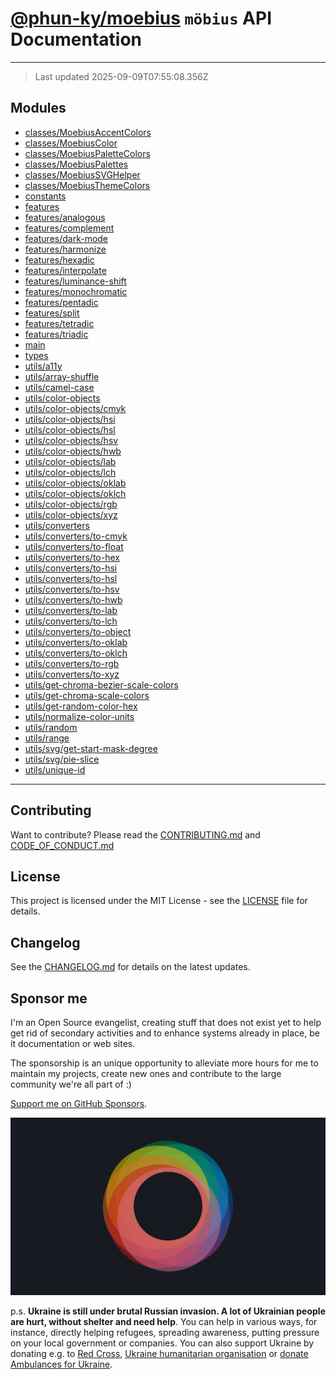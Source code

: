 # [**@phun-ky/moebius**](https://github.com/phun-ky/moebius) `möbius` API Documentation

---

> Last updated 2025-09-09T07:55:08.356Z

##

## Modules

- [classes/MoebiusAccentColors](classes/MoebiusAccentColors.md)
- [classes/MoebiusColor](classes/MoebiusColor.md)
- [classes/MoebiusPaletteColors](classes/MoebiusPaletteColors.md)
- [classes/MoebiusPalettes](classes/MoebiusPalettes.md)
- [classes/MoebiusSVGHelper](classes/MoebiusSVGHelper.md)
- [classes/MoebiusThemeColors](classes/MoebiusThemeColors.md)
- [constants](constants.md)
- [features](features.md)
- [features/analogous](features/analogous.md)
- [features/complement](features/complement.md)
- [features/dark-mode](features/dark-mode.md)
- [features/harmonize](features/harmonize.md)
- [features/hexadic](features/hexadic.md)
- [features/interpolate](features/interpolate.md)
- [features/luminance-shift](features/luminance-shift.md)
- [features/monochromatic](features/monochromatic.md)
- [features/pentadic](features/pentadic.md)
- [features/split](features/split.md)
- [features/tetradic](features/tetradic.md)
- [features/triadic](features/triadic.md)
- [main](main.md)
- [types](types.md)
- [utils/a11y](utils/a11y.md)
- [utils/array-shuffle](utils/array-shuffle.md)
- [utils/camel-case](utils/camel-case.md)
- [utils/color-objects](utils/color-objects.md)
- [utils/color-objects/cmyk](utils/color-objects/cmyk.md)
- [utils/color-objects/hsi](utils/color-objects/hsi.md)
- [utils/color-objects/hsl](utils/color-objects/hsl.md)
- [utils/color-objects/hsv](utils/color-objects/hsv.md)
- [utils/color-objects/hwb](utils/color-objects/hwb.md)
- [utils/color-objects/lab](utils/color-objects/lab.md)
- [utils/color-objects/lch](utils/color-objects/lch.md)
- [utils/color-objects/oklab](utils/color-objects/oklab.md)
- [utils/color-objects/oklch](utils/color-objects/oklch.md)
- [utils/color-objects/rgb](utils/color-objects/rgb.md)
- [utils/color-objects/xyz](utils/color-objects/xyz.md)
- [utils/converters](utils/converters.md)
- [utils/converters/to-cmyk](utils/converters/to-cmyk.md)
- [utils/converters/to-float](utils/converters/to-float.md)
- [utils/converters/to-hex](utils/converters/to-hex.md)
- [utils/converters/to-hsi](utils/converters/to-hsi.md)
- [utils/converters/to-hsl](utils/converters/to-hsl.md)
- [utils/converters/to-hsv](utils/converters/to-hsv.md)
- [utils/converters/to-hwb](utils/converters/to-hwb.md)
- [utils/converters/to-lab](utils/converters/to-lab.md)
- [utils/converters/to-lch](utils/converters/to-lch.md)
- [utils/converters/to-object](utils/converters/to-object.md)
- [utils/converters/to-oklab](utils/converters/to-oklab.md)
- [utils/converters/to-oklch](utils/converters/to-oklch.md)
- [utils/converters/to-rgb](utils/converters/to-rgb.md)
- [utils/converters/to-xyz](utils/converters/to-xyz.md)
- [utils/get-chroma-bezier-scale-colors](utils/get-chroma-bezier-scale-colors.md)
- [utils/get-chroma-scale-colors](utils/get-chroma-scale-colors.md)
- [utils/get-random-color-hex](utils/get-random-color-hex.md)
- [utils/normalize-color-units](utils/normalize-color-units.md)
- [utils/random](utils/random.md)
- [utils/range](utils/range.md)
- [utils/svg/get-start-mask-degree](utils/svg/get-start-mask-degree.md)
- [utils/svg/pie-slice](utils/svg/pie-slice.md)
- [utils/unique-id](utils/unique-id.md)

---

## Contributing

Want to contribute? Please read the [CONTRIBUTING.md](https://github.com/phun-ky/moebius/blob/main/CONTRIBUTING.md) and [CODE_OF_CONDUCT.md](https://github.com/phun-ky/moebius/blob/main/CODE_OF_CONDUCT.md)

## License

This project is licensed under the MIT License - see the [LICENSE](https://github.com/phun-ky/moebius/blob/main/LICENSE) file for details.

## Changelog

See the [CHANGELOG.md](https://github.com/phun-ky/moebius/blob/main/CHANGELOG.md) for details on the latest updates.

## Sponsor me

I'm an Open Source evangelist, creating stuff that does not exist yet to help get rid of secondary activities and to enhance systems already in place, be it documentation or web sites.

The sponsorship is an unique opportunity to alleviate more hours for me to maintain my projects, create new ones and contribute to the large community we're all part of :)

[Support me on GitHub Sponsors](https://github.com/sponsors/phun-ky).

![logo](https://github.com/phun-ky/moebius/blob/main/public/images/logo/logo-ring.png?raw=true)

p.s. **Ukraine is still under brutal Russian invasion. A lot of Ukrainian people are hurt, without shelter and need help**. You can help in various ways, for instance, directly helping refugees, spreading awareness, putting pressure on your local government or companies. You can also support Ukraine by donating e.g. to [Red Cross](https://www.icrc.org/en/donate/ukraine), [Ukraine humanitarian organisation](https://savelife.in.ua/en/donate-en/#donate-army-card-weekly) or [donate Ambulances for Ukraine](https://www.gofundme.com/f/help-to-save-the-lives-of-civilians-in-a-war-zone).
